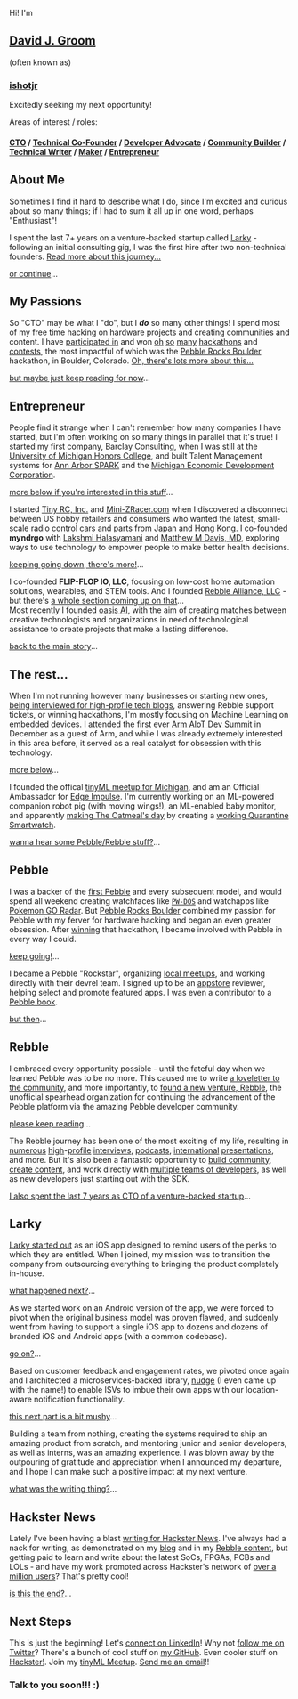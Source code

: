 Hi! I'm  
## [David J. Groom](https://www.linkedin.com/in/davidjgroom/)
(often known as)
### [ishotjr](http://ishotjr.com/)

Excitedly seeking my next opportunity!  

Areas of interest / roles:  

#### <a href="#/7" class="internal">CTO</a> / <a href="#/3" class="internal">Technical Co-Founder</a></a> / <a href="#/5" class="internal">Developer Advocate</a></a> / <a href="#/4/1" class="internal">Community Builder</a></a> / <a href="#/8" class="internal">Technical Writer</a></a> / <a href="#/2" class="internal">Maker</a></a> / <a href="#/3" class="internal">Entrepreneur</a>



## About Me

Sometimes I find it hard to describe what I do, since I'm excited and curious about so many things; if I had to sum it all up in one word, perhaps "Enthusiast"!  

I spent the last 7+ years on a venture-backed startup called [Larky](https://nudge.larky.com/) - following an initial consulting gig, I was the first hire after two non-technical founders. [Read more about this journey...](#/7)

<a href="#/2" class="internal">or continue</a>...  



## My Passions

So "CTO" may be what I "do", but I ***do*** so many other things! I spend most of my free time hacking on hardware projects and creating communities and content. I have [participated in](https://www.hackster.io/ishotjr) and won [oh](https://www.hackster.io/ishotjr/hexy-a-virtual-pet-that-spurs-good-decisions-7fa74c) [so](https://www.hackster.io/ishotjr/iorct-the-internet-of-radio-controlled-things-8a6bed) [many](https://www.hackster.io/ishotjr/whendi-iot-empowered-collaborative-baby-care-9432f0) [hackathons](https://www.hackster.io/ishotjr/campable-the-internet-of-tents-4bd80b) and [contests](https://www.hackster.io/ishotjr/smrt-sensor-based-model-rocket-telemetry-b9ddac), the most impactful of which was the [Pebble Rocks Boulder](https://www.hackster.io/team-hack-dads/pebble-altimeter-smart-strap-aa01b9) hackathon, in Boulder, Colorado. [Oh, there's lots more about this...](#/5)

<a href="#/2" class="internal">but maybe just keep reading for now</a>...  



## Entrepreneur

People find it strange when I can't remember how many companies I have started, but I'm often working on so many things in parallel that it's true! I started my first company, Barclay Consulting, when I was still at the [University of Michigan Honors College](https://lsa.umich.edu/honors), and built Talent Management systems for [Ann Arbor SPARK](https://annarborusa.org/) and the [Michigan Economic Development Corporation](https://www.michiganbusiness.org/press-releases/2011/07/medc-launches-one-stop-talent-portal-for-skilled-job-seekers-employers/).

<a href="#/3/1" class="internal">more below if you're interested in this stuff</a>...  


I started [Tiny RC, Inc.](http://shop.tinyrc.com/) and [Mini-ZRacer.com](http://mini-zracer.com/) when I discovered a disconnect between US hobby retailers and consumers who wanted the latest, small-scale radio control cars and parts from Japan and Hong Kong. I co-founded **myndrgo** with [Lakshmi Halasyamani](https://www.linkedin.com/in/lakshmi-halasyamani-b09b6091) and [Matthew M Davis, MD](https://www.feinberg.northwestern.edu/faculty-profiles/az/profile.html?xid=35745), exploring ways to use technology to empower people to make better health decisions.  

<a href="#/3/2" class="internal">keeping going down, there's more!</a>...  


I co-founded **FLIP-FLOP IO, LLC**, focusing on low-cost home automation solutions, wearables, and STEM tools. And I founded [Rebble Alliance, LLC](http://rebble.io/) - but there's [a whole section coming up on that](#/5)...  
Most recently I founded [oasis AI](https://oasisai.github.io/), with the aim of creating matches between creative technologists and organizations in need of technological assistance to create projects that make a lasting difference.

<a href="#/4" class="internal">back to the main story</a>...  



## The rest...

When I'm not running however many businesses or starting new ones, [being interviewed for high-profile tech blogs](https://www.engadget.com/2020-03-03-undead-gadgets.html), answering Rebble support tickets, or winning hackathons, I'm mostly focusing on Machine Learning on embedded devices. I attended the first ever [Arm AIoT Dev Summit](http://ishotjr.com/first-arm-aiot-dev-summit-in-pictures/) in December as a guest of Arm, and while I was already extremely interested in this area before, it served as a real catalyst for obsession with this technology.  

<a href="#/4/1" class="internal">more below</a>...  


I founded the offical [tinyML meetup for Michigan](https://www.meetup.com/tinyML-Enabling-low-Power-ML-at-the-edge-Ann-Arbor-MI/), and am an Official Ambassador for [Edge Impulse](https://edgeimpulse.com/). I'm currently working on an ML-powered companion robot pig (with moving wings!), an ML-enabled baby monitor, and apparently [making The Oatmeal's day](https://twitter.com/Oatmeal/status/1267118660251815937) by creating a [working Quarantine Smartwatch](https://twitter.com/IShJR/status/1266874260750045185).  

<a href="#/5" class="internal">wanna hear some Pebble/Rebble stuff?</a>...  



## Pebble

I was a backer of the [first Pebble](https://www.kickstarter.com/projects/getpebble/pebble-e-paper-watch-for-iphone-and-android?ref=profile_created) and every subsequent model, and would spend all weekend creating watchfaces like [`PW-DOS`](https://apps.rebble.io/en_US/application/550f2f3a46cb79c9bc000044?query=pw-dos&section=watchfaces) and watchapps like [Pokemon GO Radar](http://ishotjr.com/pokemon-go-radar-pebble-watchapp-poc/). But [Pebble Rocks Boulder](https://www.viget.com/articles/pebble-rocks-boulder-hardware-innovation-packed-into-a-weekend-hackathon/) combined my passion for Pebble with my ferver for hardware hacking and began an even greater obsession. After [winning](https://www.hackster.io/team-hack-dads/pebble-altimeter-smart-strap-aa01b9) that hackathon, I became involved with Pebble in every way I could.

<a href="#/5/1" class="internal">keep going!</a>...  


I became a Pebble "Rockstar", organizing [local meetups](https://www.meetup.com/FitbitARB/photos/28358054/), and working directly with their devrel team. I signed up to be an [appstore](https://apps.rebble.io/) reviewer, helping select and promote featured apps. I was even a contributor to a [Pebble book](https://pebble.gitbooks.io/learning-c-with-pebble/content/).  

<a href="#/6" class="internal">but then</a>...  



## Rebble

I embraced every opportunity possible - until the fateful day when we learned Pebble was to be no more. This caused me to write [a loveletter to the community](http://ishotjr.com/a-love-letter-to-pebble-and-the-pebble-community/), and more importantly, to [found a new venture, Rebble](https://rebble.io/2016/12/09/rebble-pebble-reborn.html), the unofficial spearhead organization for continuing the advancement of the Pebble platform via the amazing Pebble developer community.  

<a href="#/6/1" class="internal">please keep reading</a>...  


The Rebble journey has been one of the most exciting of my life, resulting in [numerous](https://www.engadget.com/2020-03-03-undead-gadgets.html) [high](https://www.vice.com/en_us/article/zmjkwj/how-pebble-users-are-keeping-the-smartwatch-alive-3-years-after-it-supposedly-died)-[profile](https://www.ifixit.com/News/33398/rebble-with-a-cause-how-pebble-watches-got-their-amazing-afterlife) [interviews](https://www.wareable.com/smartwatches/pebble-rebble-june-race-is-on-3001), [podcasts](http://thenexus.tv/episode/ted47/), [international](https://www.meetup.com/Thingscon-Salon/events/260433006/) [presentations](https://ishotjr.github.io/thingscon-salon/), and more. But it's also been a fantastic opportunity to [build community](https://rebble.io/team/), [create content](https://rebble.io/blog/3/), and work directly with [multiple teams of developers](https://github.com/orgs/pebble-dev/people), as well as new developers just starting out with the SDK.

<a href="#/7" class="internal">I also spent the last 7 years as CTO of a venture-backed startup</a>...  



## Larky

[Larky started out](https://techcrunch.com/2013/04/02/larky-raises-650k-to-help-you-redeem-your-membership-program-perks-and-discounts/) as an iOS app designed to remind users of the perks to which they are entitled. When I joined, my mission was to transition the company from outsourcing everything to bringing the product completely in-house.  

<a href="#/7/1" class="internal">what happened next?</a>...  


As we started work on an Android version of the app, we were forced to pivot when the original business model was proven flawed, and suddenly went from having to support a single iOS app to dozens and dozens of branded iOS and Android apps (with a common codebase).  

<a href="#/7/2" class="internal">go on?</a>...  


Based on customer feedback and engagement rates, we pivoted once again and I architected a microservices-backed library, [nudge](https://nudge.larky.com/) (I even came up with the name!) to enable ISVs to imbue their own apps with our location-aware notification functionality.  

<a href="#/7/3" class="internal">this next part is a bit mushy</a>...  


Building a team from nothing, creating the systems required to ship an amazing product from scratch, and mentoring junior and senior developers, as well as interns, was an amazing experience. I was blown away by the outpouring of gratitude and appreciation when I announced my departure, and I hope I can make such a positive impact at my next venture.  

<a href="#/8" class="internal">what was the writing thing?</a>...  



## Hackster News

Lately I've been having a blast [writing for Hackster News](https://www.hackster.io/ishotjr/articles). I've always had a nack for writing, as demonstrated on my [blog](http://ishotjr.com/) and in my [Rebble content](https://rebble.io/blog/3/), but getting paid to learn and write about the latest SoCs, FPGAs, PCBs and LOLs - and have my work promoted across Hackster's network of [over a million users](https://www.hackster.io/news/hackster-at-1-000-000-fd539b7af98)? That's pretty cool!  

<a href="#/9" class="internal">is this the end?</a>...  



## Next Steps

This is just the beginning! Let's [connect on LinkedIn](https://www.linkedin.com/in/davidjgroom/)! Why not [follow me on Twitter](https://twitter.com/IShJR)? There's a bunch of cool stuff on [my GitHub](https://github.com/ishotjr). Even cooler stuff on [Hackster!](https://www.hackster.io/ishotjr). Join my [tinyML Meetup](https://www.meetup.com/tinyML-Enabling-low-Power-ML-at-the-edge-Ann-Arbor-MI/). [Send me an email](connect@ishotjr.net)!!  
### Talk to you soon!!! :)  
